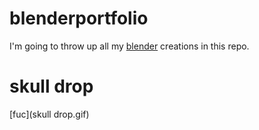 # blenderportfolio
I'm going to throw up all my [blender](https://www.blender.org/) creations in this repo.

# skull drop

[fuc](skull drop.gif)


